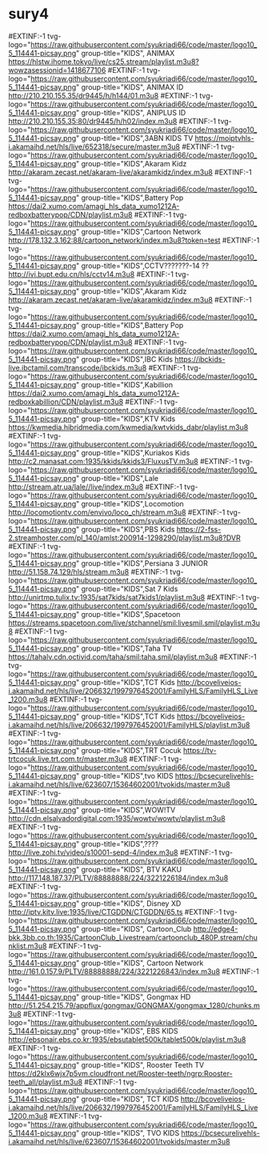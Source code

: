 # sury4

#EXTINF:-1 tvg-logo="https://raw.githubusercontent.com/syukriadi66/code/master/logo10_5_114441-picsay.png" group-title="KIDS", ANIMAX https://hlstw.ihome.tokyo/live/cs25.stream/playlist.m3u8?wowzasessionid=1418677106 #EXTINF:-1 tvg-logo="https://raw.githubusercontent.com/syukriadi66/code/master/logo10_5_114441-picsay.png" group-title="KIDS", ANIMAX ID http://210.210.155.35/dr9445/h/h144/01.m3u8 #EXTINF:-1 tvg-logo="https://raw.githubusercontent.com/syukriadi66/code/master/logo10_5_114441-picsay.png" group-title="KIDS", ANIPLUS ID http://210.210.155.35:80/dr9445/h/h02/index.m3u8 #EXTINF:-1 tvg-logo="https://raw.githubusercontent.com/syukriadi66/code/master/logo10_5_114441-picsay.png" group-title="KIDS",3ABN KIDS TV https://moiptvhls-i.akamaihd.net/hls/live/652318/secure/master.m3u8 #EXTINF:-1 tvg-logo="https://raw.githubusercontent.com/syukriadi66/code/master/logo10_5_114441-picsay.png" group-title="KIDS",Akaram Kidz http://akaram.zecast.net/akaram-live/akaramkidz/index.m3u8 #EXTINF:-1 tvg-logo="https://raw.githubusercontent.com/syukriadi66/code/master/logo10_5_114441-picsay.png" group-title="KIDS",Battery Pop https://dai2.xumo.com/amagi_hls_data_xumo1212A-redboxbatterypop/CDN/playlist.m3u8 #EXTINF:-1 tvg-logo="https://raw.githubusercontent.com/syukriadi66/code/master/logo10_5_114441-picsay.png" group-title="KIDS",Cartoon Network http://178.132.3.162:88/cartoon_network/index.m3u8?token=test #EXTINF:-1 tvg-logo="https://raw.githubusercontent.com/syukriadi66/code/master/logo10_5_114441-picsay.png" group-title="KIDS",CCTV???????-14 ?? http://ivi.bupt.edu.cn/hls/cctv14.m3u8 #EXTINF:-1 tvg-logo="https://raw.githubusercontent.com/syukriadi66/code/master/logo10_5_114441-picsay.png" group-title="KIDS",Akaram Kidz http://akaram.zecast.net/akaram-live/akaramkidz/index.m3u8 #EXTINF:-1 tvg-logo="https://raw.githubusercontent.com/syukriadi66/code/master/logo10_5_114441-picsay.png" group-title="KIDS",Battery Pop https://dai2.xumo.com/amagi_hls_data_xumo1212A-redboxbatterypop/CDN/playlist.m3u8 #EXTINF:-1 tvg-logo="https://raw.githubusercontent.com/syukriadi66/code/master/logo10_5_114441-picsay.png" group-title="KIDS",IBC Kids https://ibckids-live.ibctamil.com/transcode/ibckids.m3u8 #EXTINF:-1 tvg-logo="https://raw.githubusercontent.com/syukriadi66/code/master/logo10_5_114441-picsay.png" group-title="KIDS",Kabillion https://dai2.xumo.com/amagi_hls_data_xumo1212A-redboxkabillion/CDN/playlist.m3u8 #EXTINF:-1 tvg-logo="https://raw.githubusercontent.com/syukriadi66/code/master/logo10_5_114441-picsay.png" group-title="KIDS",KTV Kids https://kwmedia.hibridmedia.com/kwmedia/kwtvkids_dabr/playlist.m3u8 #EXTINF:-1 tvg-logo="https://raw.githubusercontent.com/syukriadi66/code/master/logo10_5_114441-picsay.png" group-title="KIDS",Kuriakos Kids http://c2.manasat.com:1935/kkids/kkids3/FluxusTV.m3u8 #EXTINF:-1 tvg-logo="https://raw.githubusercontent.com/syukriadi66/code/master/logo10_5_114441-picsay.png" group-title="KIDS",Lale http://stream.atr.ua/lale//live/index.m3u8 #EXTINF:-1 tvg-logo="https://raw.githubusercontent.com/syukriadi66/code/master/logo10_5_114441-picsay.png" group-title="KIDS",Locomotion http://locomotiontv.com/envivo/loco_ch/stream.m3u8 #EXTINF:-1 tvg-logo="https://raw.githubusercontent.com/syukriadi66/code/master/logo10_5_114441-picsay.png" group-title="KIDS",PBS Kids https://2-fss-2.streamhoster.com/pl_140/amlst:200914-1298290/playlist.m3u8?DVR #EXTINF:-1 tvg-logo="https://raw.githubusercontent.com/syukriadi66/code/master/logo10_5_114441-picsay.png" group-title="KIDS",Persiana 3 JUNIOR http://51.158.74.129/hls/stream.m3u8 #EXTINF:-1 tvg-logo="https://raw.githubusercontent.com/syukriadi66/code/master/logo10_5_114441-picsay.png" group-title="KIDS",Sat 7 Kids http://unirtmp.tulix.tv:1935/sat7kids/sat7kids1/playlist.m3u8 #EXTINF:-1 tvg-logo="https://raw.githubusercontent.com/syukriadi66/code/master/logo10_5_114441-picsay.png" group-title="KIDS",Spacetoon https://streams.spacetoon.com/live/stchannel/smil:livesmil.smil/playlist.m3u8 #EXTINF:-1 tvg-logo="https://raw.githubusercontent.com/syukriadi66/code/master/logo10_5_114441-picsay.png" group-title="KIDS",Taha TV https://tahalv.cdn.octivid.com/taha/smil:taha.smil/playlist.m3u8 #EXTINF:-1 tvg-logo="https://raw.githubusercontent.com/syukriadi66/code/master/logo10_5_114441-picsay.png" group-title="KIDS",TCT Kids http://bcoveliveios-i.akamaihd.net/hls/live/206632/1997976452001/FamilyHLS/FamilyHLS_Live_1200.m3u8 #EXTINF:-1 tvg-logo="https://raw.githubusercontent.com/syukriadi66/code/master/logo10_5_114441-picsay.png" group-title="KIDS",TCT Kids https://bcoveliveios-i.akamaihd.net/hls/live/206632/1997976452001/FamilyHLS/playlist.m3u8 #EXTINF:-1 tvg-logo="https://raw.githubusercontent.com/syukriadi66/code/master/logo10_5_114441-picsay.png" group-title="KIDS",TRT Cocuk https://tv-trtcocuk.live.trt.com.tr/master.m3u8 #EXTINF:-1 tvg-logo="https://raw.githubusercontent.com/syukriadi66/code/master/logo10_5_114441-picsay.png" group-title="KIDS",tvo KIDS https://bcsecurelivehls-i.akamaihd.net/hls/live/623607/15364602001/tvokids/master.m3u8 #EXTINF:-1 tvg-logo="https://raw.githubusercontent.com/syukriadi66/code/master/logo10_5_114441-picsay.png" group-title="KIDS",WOW!TV http://cdn.elsalvadordigital.com:1935/wowtv/wowtv/playlist.m3u8 #EXTINF:-1 tvg-logo="https://raw.githubusercontent.com/syukriadi66/code/master/logo10_5_114441-picsay.png" group-title="KIDS",???? http://live.zohi.tv/video/s10001-sepd-4/index.m3u8 #EXTINF:-1 tvg-logo="https://raw.githubusercontent.com/syukriadi66/code/master/logo10_5_114441-picsay.png" group-title="KIDS", BTV KAKU http://117.148.187.37/PLTV/88888888/224/3221226184/index.m3u8 #EXTINF:-1 tvg-logo="https://raw.githubusercontent.com/syukriadi66/code/master/logo10_5_114441-picsay.png" group-title="KIDS", Disney XD http://iptv.kitv.live:1935/live/CTGDDN/CTGDDN/65.ts #EXTINF:-1 tvg-logo="https://raw.githubusercontent.com/syukriadi66/code/master/logo10_5_114441-picsay.png" group-title="KIDS", Cartoon_Club http://edge4-bkk.3bb.co.th:1935/CartoonClub_Livestream/cartoonclub_480P.stream/chunklist.m3u8 #EXTINF:-1 tvg-logo="https://raw.githubusercontent.com/syukriadi66/code/master/logo10_5_114441-picsay.png" group-title="KIDS", Cartoon Network http://161.0.157.9/PLTV/88888888/224/3221226843/index.m3u8 #EXTINF:-1 tvg-logo="https://raw.githubusercontent.com/syukriadi66/code/master/logo10_5_114441-picsay.png" group-title="KIDS", Gongmax HD http://51.254.215.79/appflux/gongmax/GONGMAX/gongmax_1280/chunks.m3u8 #EXTINF:-1 tvg-logo="https://raw.githubusercontent.com/syukriadi66/code/master/logo10_5_114441-picsay.png" group-title="KIDS", EBS KIDS http://ebsonair.ebs.co.kr:1935/ebsutablet500k/tablet500k/playlist.m3u8 #EXTINF:-1 tvg-logo="https://raw.githubusercontent.com/syukriadi66/code/master/logo10_5_114441-picsay.png" group-title="KIDS", Rooster Teeth TV https://d2klx6wjx7p5vm.cloudfront.net/Rooster-teeth/ngrp:Rooster-teeth_all/playlist.m3u8 #EXTINF:-1 tvg-logo="https://raw.githubusercontent.com/syukriadi66/code/master/logo10_5_114441-picsay.png" group-title="KIDS", TCT KIDS http://bcoveliveios-i.akamaihd.net/hls/live/206632/1997976452001/FamilyHLS/FamilyHLS_Live_1200.m3u8 #EXTINF:-1 tvg-logo="https://raw.githubusercontent.com/syukriadi66/code/master/logo10_5_114441-picsay.png" group-title="KIDS", TVO KIDS https://bcsecurelivehls-i.akamaihd.net/hls/live/623607/15364602001/tvokids/master.m3u8
